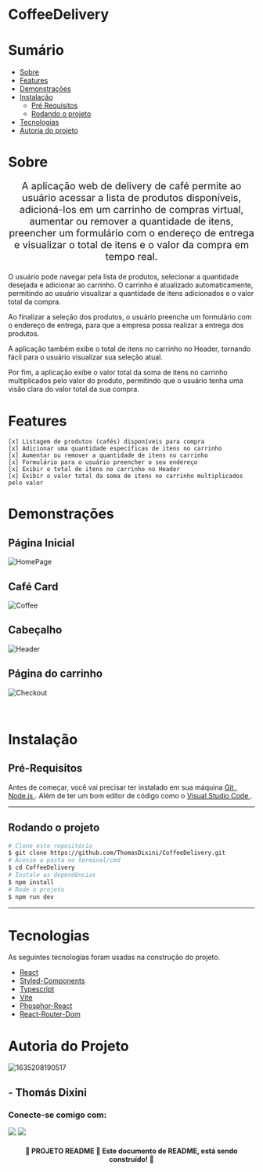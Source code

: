 # CoffeeDelivery
# Sumário

* [Sobre](#sobre)
* [Features](#features)
* [Demonstrações](#demonstrações)
* [Instalação](#instalação)
    * [Pré Requisitos](#pré-requisitos)
    * [Rodando o projeto](#rodando-o-projeto)
* [Tecnologias](#tecnologias)
* [Autoria do projeto](#autoria-do-projeto)

# Sobre

<p align="center" style="font-size: 20px"> A aplicação web de delivery de café permite ao usuário acessar a lista de produtos disponíveis, adicioná-los em um carrinho de compras virtual, aumentar ou remover a quantidade de itens, preencher um formulário com o endereço de entrega e visualizar o total de itens e o valor da compra em tempo real.

O usuário pode navegar pela lista de produtos, selecionar a quantidade desejada e adicionar ao carrinho. O carrinho é atualizado automaticamente, permitindo ao usuário visualizar a quantidade de itens adicionados e o valor total da compra.

Ao finalizar a seleção dos produtos, o usuário preenche um formulário com o endereço de entrega, para que a empresa possa realizar a entrega dos produtos.

A aplicação também exibe o total de itens no carrinho no Header, tornando fácil para o usuário visualizar sua seleção atual.

Por fim, a aplicação exibe o valor total da soma de itens no carrinho multiplicados pelo valor do produto, permitindo que o usuário tenha uma visão clara do valor total da sua compra. </p>

# Features

    [x] Listagem de produtos (cafés) disponíveis para compra
    [x] Adicionar uma quantidade específicas de itens no carrinho
    [x] Aumentar ou remover a quantidade de itens no carrinho
    [x] Formulário para o usuário preencher o seu endereço
    [x] Exibir o total de itens no carrinho no Header
    [x] Exibir o valor total da soma de itens no carrinho multiplicados pelo valor
    
# Demonstrações

## Página Inicial
![HomePage](https://user-images.githubusercontent.com/83423919/233793078-ad8ba3bc-52dc-4bce-989e-5f10d59321d0.gif)

## Café Card
![Coffee](https://user-images.githubusercontent.com/83423919/233793086-c3f1daab-d599-483e-8e90-2ea5cfbe93e2.gif)

## Cabeçalho
![Header](https://user-images.githubusercontent.com/83423919/233793093-bd8d8cc0-9ab1-4827-92af-6b83c656fd60.gif)

## Página do carrinho
![Checkout](https://user-images.githubusercontent.com/83423919/233793099-db028770-2e68-4df3-8967-d8a54782046e.gif)

<br> 

# Instalação
## Pré-Requisitos

Antes de começar, você vai precisar ter instalado em sua máquina <a href="https://git-scm.com"> Git </a>, <a href="https://nodejs.org/en"> Node.js </a>. Além de ter um bom editor de código como o <a href="https://code.visualstudio.com"> Visual Studio Code </a>.
<hr>

## Rodando o projeto

```bash
# Clone este repositório
$ git clone https://github.com/ThomasDixini/CoffeeDelivery.git
# Acesse a pasta no terminal/cmd
$ cd CoffeeDelivery
# Instale as dependências
$ npm install
# Rode o projeto
$ npm run dev
```

<hr>

# Tecnologias 

As seguintes tecnologias foram usadas na construção do projeto.

* [React](https://pt-br.reactjs.org)
* [Styled-Components](https://styled-components.com)
* [Typescript](https://www.typescriptlang.org/docs/)
* [Vite](https://vitejs.dev)
* [Phosphor-React](https://phosphoricons.com)
* [React-Router-Dom](https://www.npmjs.com/package/react-router-dom)

# Autoria do Projeto

![1635208190517](https://user-images.githubusercontent.com/83423919/226786783-03b03953-f231-4626-9ec8-b70a10a5a19d.jpg)

## - Thomás Dixini

<h3 align="left">Conecte-se comigo com: </h3>
<div>  
  <a href="https://www.linkedin.com/in/thomas-dixini-011641220/" target="_blank"><img src="https://img.shields.io/badge/-LinkedIn-%230077B5?style=for-the-badge&logo=linkedin&logoColor=white" target="_blank"></a> 
 <a href = "mailto:thomasdixini@gmail.com"><img src="https://img.shields.io/badge/Gmail-D14836?style=for-the-badge&logo=gmail&logoColor=white" target="_blank"></a>
 </div>

<h4 align="center">
    🚧 PROJETO README 🚀 Este documento de README, está sendo construído! 🚧
</h4>
